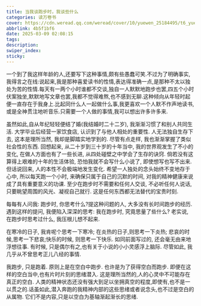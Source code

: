 ```yaml
---
title: 当我谈跑步时，我谈些什么
categories: 读万卷书
cover: https://cdn.weread.qq.com/weread/cover/10/yuewen_25184495/t6_yuewen_251844951740049944.jpg
abbrlink: 4b5f1bf6
date: 2025-03-09 02:08:15
tags:
description:
swiper_index:
sticky:
---
```


一个到了我这样年龄的人,还要写下这种事情,颇有些愚蠢可笑.不过为了明确事实,我得言之在线:说起来,我是那种喜爱读书的性情,表达得准确一点,是那种不太以独处为苦的性情.每天有一两个小时谁都不交谈,独自一人默默地跑步也罢,四五个小时伏案独坐,默默地写文章也罢,我都不觉得难熬,也不感到无聊.这种倾向从年轻时起便一直存在于我身上.比起同什么人一起做什么事,我更喜欢一个人默不作声地读书,或是全神贯注地听音乐.只需要一个人做的事情,我可以想出许多许多来.

虽然如此,自从年纪轻轻便结了婚(我结婚时二十二岁), 我渐渐习惯了和别人共同生活. 大学毕业后经营一家饮食店, 认识到了与他人相处的重要性. 人无法独自生存下去, 这本是理所当然, 我却是脚踏实地学到的. 尽管有点走样, 我也渐渐掌握了类似社会性的东西. 回想起来, 从二十岁到三十岁的十年当中, 我的世界观发生了不小的变化, 在做人方面也有了一些长进, 从四处碰壁之中学会了生存的诀窍. 倘若没有这算得上艰难的十年的生活体验, 恐怕我就不会写什么小说了, 即使想写也写不出来. 但话说回来, 人的本性不会极端地发生变化. 希望一人独处的念头始终不变地存于心中, 所以每天跑一个小时, 来确保只属于自己的沉默的时间, 对我的精神健康来说成了具有重要意义的功课. 至少在跑步时不需要和任何人交谈, 不必听任何人说话, 只要眺望周围的风光、凝视自己就行. 这是任何东西都无法替代的宝贵时刻.

每每有人问我: 跑步时, 你思考什么?提这种问题的人, 大多没有长时间跑步的经历. 遇到这样的提问, 我便陷入深深的思考: 我在跑步时, 究竟思量了些什么? 老实说, 在跑步时思考过什么, 我压根儿想不起来.

在寒冷的日子, 我肯呢个思考一下寒冷; 在炎热的日子,则思考一下炎热; 悲哀的时候,思考一下悲哀;快乐的时候, 则思考一下快乐. 如同前面写过的, 还会毫无由来地浮想往事. 有时候, 只是偶尔有之,也有关于小说的小小灵感浮上脑际. 尽管如此, 我几乎从不曾思考正儿八经的事情.

我跑步, 只是跑着. 原则上是在空白中跑步. 也许是为了获得空白而跑步. 即便在这样的空白当中,也有片时片刻的思绪潜入. 这是理所当然的,人的心灵中不可能存在真正的空白. 人类的精神状态还没有强大到足以坐拥真空的程度,即使有,也不是一以贯之的.话虽如此,潜入奔跑的我精神内部的这些思绪或者说念头,也不过是空白的从属物. 它们不是内容,只是以空白为基轴渐起渐长的思绪.


